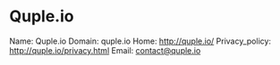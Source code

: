 
# Quple.io

Name: Quple.io
Domain: quple.io
Home: http://quple.io/
Privacy_policy: http://quple.io/privacy.html
Email: contact@quple.io
